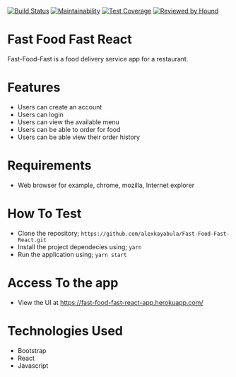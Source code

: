 [![Build Status](https://travis-ci.org/alexkayabula/Fast-Food-Fast-React.svg?branch=develop)](https://travis-ci.org/alexkayabula/Fast-Food-Fast-React)
[![Maintainability](https://api.codeclimate.com/v1/badges/1d7fb875a89e74fb1679/maintainability)](https://codeclimate.com/github/alexkayabula/Fast-Food-Fast-React/maintainability)
[![Test Coverage](https://api.codeclimate.com/v1/badges/1d7fb875a89e74fb1679/test_coverage)](https://codeclimate.com/github/alexkayabula/Fast-Food-Fast-React/test_coverage)
[![Reviewed by Hound](https://img.shields.io/badge/Reviewed_by-Hound-8E64B0.svg)](https://houndci.com)

# Fast Food Fast React
Fast-Food-Fast is a food delivery service app for a restaurant.

# Features 

- Users can create an account 
- Users can login
- Users can view the available menu
- Users can be able to order for food
- Users can be able view their order history

# Requirements

- Web browser for example, chrome, mozilla, Internet explorer

# How To Test

- Clone the repository; `https://github.com/alexkayabula/Fast-Food-Fast-React.git`
- Install the project dependecies using; `yarn`
- Run the application using; `yarn start`

# Access To the app

- View the UI at https://fast-food-fast-react-app.herokuapp.com/

# Technologies Used
- Bootstrap
- React
- Javascript
